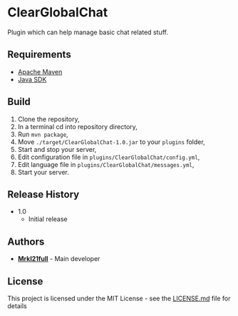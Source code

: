 # ClearGlobalChat

Plugin which can help manage basic chat related stuff.

## Requirements

- [Apache Maven](http://maven.apache.org/download.cgi)
- [Java SDK](https://www.oracle.com/pl/java/technologies/javase/javase-jdk8-downloads.html)

## Build

1. Clone the repository,
2. In a terminal cd into repository directory,
3. Run `mvn package`,
4. Move `./target/ClearGlobalChat-1.0.jar` to your `plugins` folder,
5. Start and stop your server,
6. Edit configuration file in `plugins/ClearGlobalChat/config.yml`,
7. Edit language file in `plugins/ClearGlobalChat/messages.yml`,
7. Start your server.

## Release History

* 1.0
    * Initial release
    
## Authors

-   **[Mrkl21full](https://github.com/Mrkl21full)** - Main developer

## License

This project is licensed under the MIT License - see the [LICENSE.md](LICENSE.md) file for details
